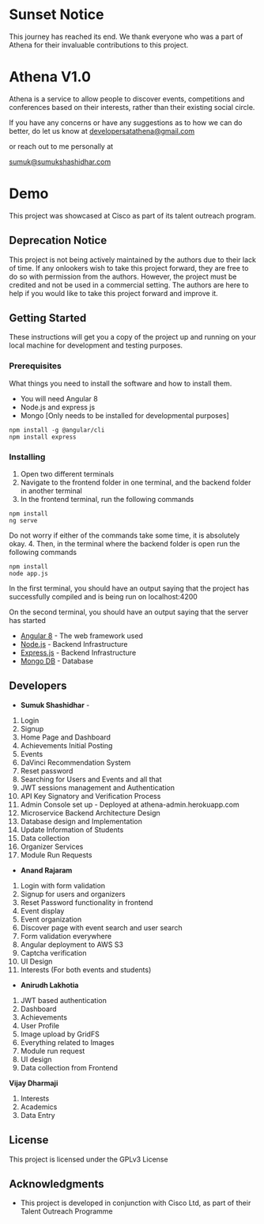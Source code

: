 # Sunset Notice

This journey has reached its end. We thank everyone who was a part of Athena for their invaluable contributions to this project. 

# Athena V1.0

Athena is a service to allow people to discover events, competitions and conferences based on their interests, rather than their existing social circle.

If you have any concerns or have any suggestions as to how we can do better, do let us know at 
developersatathena@gmail.com 

or reach out to me personally at 

sumuk@sumukshashidhar.com

# Demo

This project was showcased at Cisco as part of its talent outreach program. 

## Deprecation Notice

This project is not being actively maintained by the authors due to their lack of time. If any onlookers wish to take this project forward, they are free to do so with permission from the authors. However, the project must be credited and not be used in a commercial setting. The authors are here to help if you would like to take this project forward and improve it.



## Getting Started

These instructions will get you a copy of the project up and running on your local machine for development and testing purposes. 

### Prerequisites

What things you need to install the software and how to install them. 

- You will need Angular 8
-  Node.js and express js
- Mongo [Only needs to be installed for developmental purposes]

```
npm install -g @angular/cli
npm install express

```

### Installing

1. Open two different terminals
2. Navigate to the frontend folder in one terminal, and the backend folder in another terminal 
3. In the frontend terminal, run the following commands

```
npm install
ng serve

```

Do not worry if either of the commands take some time, it is absolutely okay. 
	4. Then, in the terminal where the backend folder is open run the following commands

```
npm install
node app.js

```

In the first terminal, you should have an output saying that the project has successfully compiled and is being run on localhost:4200

On the second terminal, you should have an output saying that the server has started

- [Angular 8]([https://angular.io/](https://angular.io/))  - The web framework used
- [Node.js]([[https://nodejs.org/en/](https://nodejs.org/en/)) - Backend Infrastructure
- [Express.js]([https://expressjs.com/](https://expressjs.com/)) - Backend Infrastructure
- [Mongo DB]([https://www.mongodb.com/cloud/atlas](https://www.mongodb.com/cloud/atlas))  - Database

## Developers

- **Sumuk Shashidhar**  - 
1. Login
2. Signup
3. Home Page and Dashboard
4. Achievements Initial Posting
5. Events 
6. DaVinci Recommendation System
7. Reset password
8. Searching for Users and Events and all that
9. JWT sessions management and Authentication
10. API Key Signatory and Verification Process
11. Admin Console set up - Deployed at athena-admin.herokuapp.com
12. Microservice Backend Architecture Design
13. Database design and Implementation
14. Update Information of Students
15. Data collection
16. Organizer Services
17. Module Run Requests


-  **Anand Rajaram**
1. Login with form validation
2. Signup for users and organizers
3. Reset Password functionality in frontend
4. Event display
5. Event organization
6. Discover page with event search and user search
7. Form validation everywhere
8. Angular deployment to AWS S3 
9. Captcha verification
10. UI Design
11. Interests (For both events and students)

-  **Anirudh Lakhotia**
1. JWT based authentication
2. Dashboard
3. Achievements
4. User Profile 
5. Image upload by GridFS 
6. Everything related to Images
7. Module run request
8. UI design
9. Data collection from Frontend

**Vijay Dharmaji**
1. Interests
2. Academics
3. Data Entry

## License

This project is licensed under the GPLv3 License

## Acknowledgments

- This project is developed in conjunction with Cisco Ltd, as part of their Talent Outreach Programme


